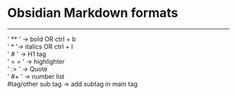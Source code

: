  # Obsidian Markdown formats    
 --- 
   
' \*\* '  → bold OR  ctrl + b   
' \* '→ italics OR  ctrl + I    
' # ' → H1 tag   
' = = '  → highlighter    
' :> '  → Quote    
' #+ '  → number list   
#tag/other sub tag  → add subtag in main tag   
